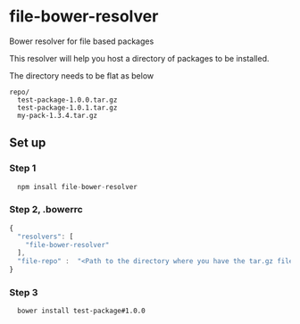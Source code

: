 # file-bower-resolver
Bower resolver for file based packages

This resolver will help you host a directory of packages to be installed.

The directory needs to be flat as below

```
repo/
  test-package-1.0.0.tar.gz
  test-package-1.0.1.tar.gz
  my-pack-1.3.4.tar.gz
```

## Set up

### Step 1
```javascript
  npm insall file-bower-resolver
```

### Step 2, .bowerrc
``` javascript
{
  "resolvers": [
    "file-bower-resolver"
  ],
  "file-repo" :  "<Path to the directory where you have the tar.gz files>"
}

```
### Step 3
```
  bower install test-package#1.0.0
```
